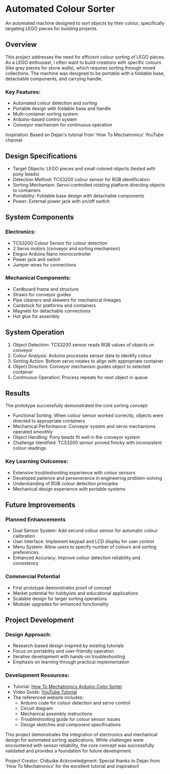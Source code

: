 # Automated Colour Sorter

An automated machine designed to sort objects by their colour, specifically targeting LEGO pieces for building projects.

## Overview
This project addresses the need for efficient colour sorting of LEGO pieces. As a LEGO enthusiast, I often want to build creations with specific colours (like grey pieces for stone walls), which requires sorting through mixed collections. The machine was designed to be portable with a foldable base, detachable components, and carrying handle.

### Key Features:
- Automated colour detection and sorting
- Portable design with foldable base and handle
- Multi-container sorting system
- Arduino-based control system
- Conveyor mechanism for continuous operation

Inspiration: Based on Dejan's tutorial from 'How To Mechatronics' YouTube channel

## Design Specifications
- Target Objects: LEGO pieces and small colored objects (tested with pony beads)
- Detection Method: TCS3200 colour sensor for RGB identification
- Sorting Mechanism: Servo-controlled rotating platform directing objects to containers
- Portability: Foldable base design with detachable components
- Power: External power jack with on/off switch

## System Components
### Electronics:
- TCS3200 Colour Sensor for colour detection
- 2 Servo motors (conveyor and sorting mechanism)
- Elegoo Arduino Nano microcontroller
- Power jack and switch
- Jumper wires for connections
### Mechanical Components:
- Cardboard frame and structure
- Straws for conveyor guides
- Pipe cleaners and skewers for mechanical linkages
- Cardstock for platforms and containers
- Magnets for detachable connections
- Hot glue for assembly

## System Operation
1. Object Detection: TCS3200 sensor reads RGB values of objects on conveyor
2. Colour Analysis: Arduino processes sensor data to identify colour
3. Sorting Action: Bottom servo rotates to align with appropriate container
4. Object Direction: Conveyor mechanism guides object to selected container
5. Continuous Operation: Process repeats for next object in queue

## Results
The prototype successfully demonstrated the core sorting concept:
- Functional Sorting: When colour sensor worked correctly, objects were directed to appropriate containers
- Mechanical Performance: Conveyor system and servo mechanisms operated smoothly
- Object Handling: Pony beads fit well in the conveyor system
- Challenge Identified: TCS3200 sensor proved finicky with inconsistent colour readings
### Key Learning Outcomes:
- Extensive troubleshooting experience with colour sensors
- Developed patience and perseverance in engineering problem-solving
- Understanding of RGB colour detection principles
- Mechanical design experience with portable systems

## Future Improvements
### Planned Enhancements
- Dual Sensor System: Add second colour sensor for automatic colour calibration
- User Interface: Implement keypad and LCD display for user control
- Menu System: Allow users to specify number of colours and sorting preferences
- Enhanced Accuracy: Improve colour detection reliability and consistency

### Commercial Potential
- First prototype demonstrates proof of concept
- Market potential for hobbyists and educational applications
- Scalable design for larger sorting operations
- Modular upgrades for enhanced functionality

## Project Development
### Design Approach:
- Research-based design inspired by existing tutorials
- Focus on portability and user-friendly operation
- Iterative development with hands-on troubleshooting
- Emphasis on learning through practical implementation
### Development Resources:
- Tutorial: [How To Mechatronics Arduino Color Sorter](https://howtomechatronics.com/projects/arduino-color-sorter-project/)
- Video Guide: [YouTube Tutorial](https://youtu.be/g3i51hdfLaw)
- The referenced website includes: 
  - Arduino code for colour detection and servo control
  - Circuit diagram
  - Mechanical assembly instructions
  - Troubleshooting guide for colour sensor issues
  - Design sketches and component specifications


This project demonstrates the integration of electronics and mechanical design for automated sorting applications. While challenges were encountered with sensor reliability, the core concept was successfully validated and provides a foundation for future development.

Project Creator: Chibuike
Acknowledgment: Special thanks to Dejan from 'How To Mechatronics' for the excellent tutorial and inspiration!
